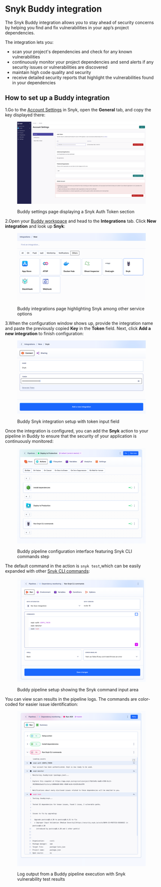 # Snyk Buddy integration


The Snyk Buddy integration allows you to stay ahead of security concerns by helping you find and fix vulnerabilities in your app’s project dependencies.

The integration lets you:

* scan your project's dependencies and check for any known vulnerabilities
* continuously monitor your project dependencies and send alerts if any security issues or vulnerabilities are discovered
* maintain high code quality and security
* receive detailed security reports that highlight the vulnerabilities found in your dependencies

## How to set up a Buddy integration

1.Go to the [Account Settings](https://app.snyk.io/account) in Snyk, open the **General** tab, and copy the key displayed there:

<figure><img src="../../.gitbook/assets/buddy-snyk-integrations-1.png" alt="Buddy settings page displaying a Snyk Auth Token section"><figcaption><p>Buddy settings page displaying a Snyk Auth Token section</p></figcaption></figure>


2.Open your [Buddy workspace](https://app.buddy.works/login) and head to the **Integrations** tab. Click **New integration** and look up **Snyk**:

<figure><img src="../../.gitbook/assets/buddy-snyk-integrations-2.png" alt="Buddy integrations page highlighting Snyk among other service options"><figcaption><p>Buddy integrations page highlighting Snyk among other service options</p></figcaption></figure>

3.When the configuration window shows up, provide the integration name and paste the previously copied **Key** in the **Token** field. Next, click **Add a new integration** to finish configuration:

<figure><img src="../../.gitbook/assets/buddy-snyk-integrations-3.png" alt="Buddy Snyk integration setup with token input field"><figcaption><p>Buddy Snyk integration setup with token input field</p></figcaption></figure>

Once the integration is configured, you can add the **Snyk** action to your pipeline in Buddy to ensure that the security of your application is continuously monitored:

<figure><img src="../../.gitbook/assets/buddy-snyk-integrations-4.png" alt="Buddy pipeline configuration interface featuring Snyk CLI commands step"><figcaption><p>Buddy pipeline configuration interface featuring Snyk CLI commands step</p></figcaption></figure>

The default command in the action is ``snyk test``,which can be easily expanded with other [Snyk CLI commands](https://docs.snyk.io/snyk-cli/cli-commands-and-options-summary):

<figure><img src="../../.gitbook/assets/buddy-snyk-integrations-5.png" alt="Buddy pipeline setup showing the Snyk command input area"><figcaption><p>Buddy pipeline setup showing the Snyk command input area</p></figcaption></figure>

You can view scan results in the pipeline logs. The commands are color-coded for easier issue identification:

<figure><img src="../../.gitbook/assets/buddy-snyk-integrations-6.png" alt="Log output from a Buddy pipeline execution with Snyk vulnerability test results"><figcaption><p>Log output from a Buddy pipeline execution with Snyk vulnerability test results</p></figcaption></figure>
